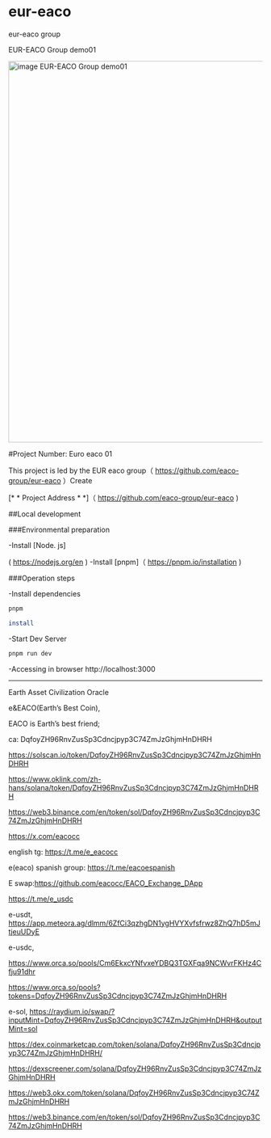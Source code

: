 # eur-eaco
eur-eaco group

EUR-EACO Group demo01

<img width="836" height="755" alt="image EUR-EACO Group demo01" src="https://github.com/user-attachments/assets/dcc400f9-a4a6-4327-94e8-f272012adf13" />



#Project Number: Euro eaco 01

This project is led by the EUR eaco group（ https://github.com/eaco-group/eur-eaco ）Create

[* * Project Address * *]（ https://github.com/eaco-group/eur-eaco )

##Local development

###Environmental preparation

-Install [Node. js]

( https://nodejs.org/en )
-Install [pnpm]（ https://pnpm.io/installation )

###Operation steps

-Install dependencies

```sh
pnpm 

install
```

-Start Dev Server

```sh
pnpm run dev
```

-Accessing in browser http://localhost:3000



--------


Earth Asset Civilization Oracle

e&EACO(Earth’s Best Coin),

EACO is Earth’s best friend;

ca:
DqfoyZH96RnvZusSp3Cdncjpyp3C74ZmJzGhjmHnDHRH


https://solscan.io/token/DqfoyZH96RnvZusSp3Cdncjpyp3C74ZmJzGhjmHnDHRH

https://www.oklink.com/zh-hans/solana/token/DqfoyZH96RnvZusSp3Cdncjpyp3C74ZmJzGhjmHnDHRH

https://web3.binance.com/en/token/sol/DqfoyZH96RnvZusSp3Cdncjpyp3C74ZmJzGhjmHnDHRH

https://x.com/eacocc

english tg: https://t.me/e_eacocc

e(eaco) spanish group: https://t.me/eacoespanish

E swap:https://github.com/eacocc/EACO_Exchange_DApp

https://t.me/e_usdc



e-usdt, https://app.meteora.ag/dlmm/6ZfCi3qzhgDN1ygHVYXvfsfrwz8ZhQ7hD5mJtjeuUDyE

e-usdc,

https://www.orca.so/pools/Cm6EkxcYNfvxeYDBQ3TGXFqa9NCWvrFKHz4Cfju91dhr

https://www.orca.so/pools?tokens=DqfoyZH96RnvZusSp3Cdncjpyp3C74ZmJzGhjmHnDHRH


e-sol, https://raydium.io/swap/?inputMint=DqfoyZH96RnvZusSp3Cdncjpyp3C74ZmJzGhjmHnDHRH&outputMint=sol


https://dex.coinmarketcap.com/token/solana/DqfoyZH96RnvZusSp3Cdncjpyp3C74ZmJzGhjmHnDHRH/


https://dexscreener.com/solana/DqfoyZH96RnvZusSp3Cdncjpyp3C74ZmJzGhjmHnDHRH


https://web3.okx.com/token/solana/DqfoyZH96RnvZusSp3Cdncjpyp3C74ZmJzGhjmHnDHRH


https://web3.binance.com/en/token/sol/DqfoyZH96RnvZusSp3Cdncjpyp3C74ZmJzGhjmHnDHRH


